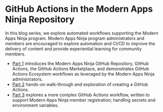 # GitHub Actions in the Modern Apps Ninja Repository
In this blog series, we explore automated workflows supporting the Modern Apps Ninja program. Modern Apps Ninja program administrators and members are encouraged to explore automation and CI/CD to improve the delivery of content and provide experiential learning for community members.  

* [Part 1](./NinjaGitHubActions-part1.md) introduces the Modern Apps Ninja GitHub Repository, GitHub Actions, the GitHub Actions Marketplace, and demonstrates GitHub Actions Ecosystem workflows as leveraged by the Modern Apps Ninja administrators.
* [Part 2](./NinjaGitHubActions-part2.md) hands-on walk-through and exploration of creating a GitHub Actions.
* [Part 3](./NinjaGitHubActions-part3.md) explores a more complex GitHub Actions workflow, written to support Modern Apps Ninja member registration; handling secrets and environment variables.
  


